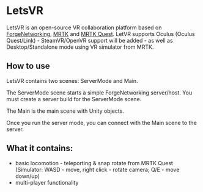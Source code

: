 # LetsVR

LetsVR is an open-source VR collaboration platform based on [ForgeNetworking](https://github.com/BeardedManStudios/ForgeNetworkingRemastered), [MRTK](https://github.com/Microsoft/HoloToolkit-Unity) and [MRTK Quest](https://github.com/provencher/MRTK-Quest).
LetVR supports Oculus (Oculus Quest/Link) - SteamVR/OpenVR support will be added - as well as Desktop/Standalone mode using VR simulator from MRTK.

## How to use
LetsVR contains two scenes: ServerMode and Main.

The ServerMode scene starts a simple ForgeNetworking server/host. You must create a server build for the ServerMode scene.

The Main is the main scene with Unity objects.

Once you run the server mode, you can connect with the Main scene to the server.

## What it contains:
- basic locomotion - teleporting & snap rotate from MRTK Quest (Simulator: WASD - move, right click - rotate camera; Q/E - move down/up)
- multi-player functionality

